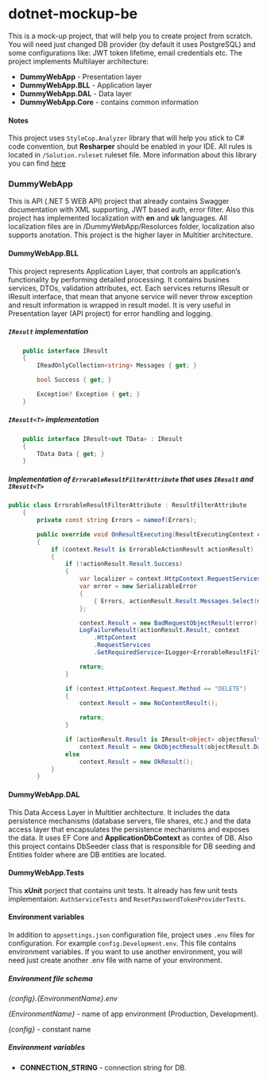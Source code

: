 # dotnet-mockup-be

This is a mock-up project, that will help you to create project from scratch. You will need just changed DB provider (by default it uses PostgreSQL) and some configurations like: JWT token lifetime, email credentials etc. The project implements Multilayer architecture:
- **DummyWebApp** - Presentation layer
- **DummyWebApp.BLL** - Application layer
- **DummyWebApp.DAL**  - Data layer
- **DummyWebApp.Core** - contains common information
#### Notes
This project uses `StyleCop.Analyzer` library that will help you stick to C# code convention, but **Resharper** should be enabled in your IDE. All rules is located in `/Solution.ruleset` ruleset file.
More information about this library you can find [here](https://github.com/DotNetAnalyzers/StyleCopAnalyzers "here")
### DummyWebApp
This is API (.NET 5 WEB API) project that already contains Swagger documentation with XML supporting, JWT based auth, error filter. Also this project has implemented localization with **en** and **uk** languages. All localization files are in /DummyWebApp/Resolurces folder, localization also supports anotation. This project is the higher layer in Multitier architecture.

#### DummyWebApp.BLL
This project represents Application Layer, that controls an application’s functionality by performing detailed processing. It contains busines services, DTOs, validation attributes, ect. Each services returns IResult or IResult<T> interface, that mean that anyone service will never throw exception and result information is wrapped in result model. It is very useful in Presentation layer (API project) for error handling and logging. 
##### `IResult` implementation
```csharp
    public interface IResult
    {
        IReadOnlyCollection<string> Messages { get; }

        bool Success { get; }

        Exception? Exception { get; }
    }
```

##### `IResult<T>` implementation
```csharp
    public interface IResult<out TData> : IResult
    {
        TData Data { get; }
    }
```

##### Implementation of `ErrorableResultFilterAttribute` that uses `IResult` and `IResult<T>`

```csharp
public class ErrorableResultFilterAttribute : ResultFilterAttribute
    {
        private const string Errors = nameof(Errors);

        public override void OnResultExecuting(ResultExecutingContext context)
        {
            if (context.Result is ErrorableActionResult actionResult)
            {
                if (!actionResult.Result.Success)
                {
                    var localizer = context.HttpContext.RequestServices.GetRequiredService<IStringLocalizer<ErrorableResultFilterAttribute>>();
                    var error = new SerializableError
                    {
                        { Errors, actionResult.Result.Messages.Select(m => localizer[m].Value) }
                    };

                    context.Result = new BadRequestObjectResult(error);
                    LogFailureResult(actionResult.Result, context
                        .HttpContext
                        .RequestServices
                        .GetRequiredService<ILogger<ErrorableResultFilterAttribute>>());

                    return;
                }

                if (context.HttpContext.Request.Method == "DELETE")
                {
                    context.Result = new NoContentResult();

                    return;
                }

                if (actionResult.Result is IResult<object> objectResult)
                    context.Result = new OkObjectResult(objectResult.Data);
                else
                    context.Result = new OkResult();
            }
        }
```

#### DummyWebApp.DAL
This Data Access Layer in Multitier architecture. It includes the data persistence mechanisms (database servers, file shares, etc.) and the data access layer that encapsulates the persistence mechanisms and exposes the data. It uses EF Core and **ApplicationDbContext** as contex of DB. Also this project contains DbSeeder class that is responsible for DB seeding and Entities folder where are DB entities are located.

#### DummyWebApp.Tests
This **xUnit** porject that contains unit tests. It already has few unit tests implementaion: `AuthServiceTests` and `ResetPasswordTokenProviderTests`.

#### Environment variables
In addition to `appsettings.json` configuration file, project uses `.env` files for configuration. For example `config.Development.env`. This file contains environment variables. If you want to use another environment, you will need just create another .env file with name of your environment.
##### Environment file schema
*{config}.{EnvironmentName}.env*

*{EnvironmentName}* - name of app environment (Production, Development).

*{config}* - constant name
##### Environment variables
- **CONNECTION_STRING** - connection string for DB.
